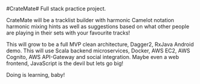 #CrateMate#
Full stack practice project.

CrateMate will be a tracklist builder with harmonic Camelot notation harmonic mixing hints as well as suggestions based on what 
other people are playing in their sets with your favourite tracks!

This will grow to be a full MVP clean architecture, Dagger2, RxJava Android demo.
This will use Scala backend microservices, Docker, AWS EC2, AWS Cognito, AWS API-Gateway and social integration. 
Maybe even a web frontend, JavaScript is the devil but lets go big!

Doing is learning, baby!
